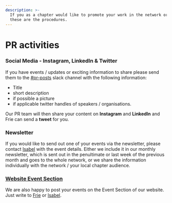 ```yaml
---
description: >-
  If you as a chapter would like to promote your work in the network or beyond,
  these are the procedures.
---
```


# PR activities

### Social Media - Instagram, LinkedIn & Twitter

If you have events / updates or exciting information to share please send them to the [\#pr-posts](https://correlaid.slack.com/archives/C022H164LNN) slack channel with the following information:

* Title
* short description
* if possible a picture
* if applicable twitter handles of speakers / organisations.

Our PR team will then share your content on **Instagram** and **LinkedIn** and Frie can send a **tweet** for you.

### Newsletter

If you would like to send out one of your events via the newsletter, please contact [Isabel](mailto:%20Isabel.w@correlaid.org) with the event details. Either we include it in our monthly newsletter, which is sent out in the penultimate or last week of the previous month and goes to the whole network, or we share the information individually with the network / your local chapter audience.

### [Website Event Section](https://correlaid.org/events/)

We are also happy to post your events on the Event Section of our website. Just write to [Frie](mailto:%20frie.p@correlaid.org) or [Isabel](mailto:%20Isabel.w@correlaid.org).

